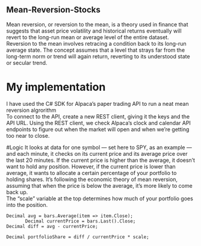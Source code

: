 ## Mean-Reversion-Stocks
Mean reversion, or reversion to the mean, is a theory used in finance that suggests that asset price volatility and historical returns eventually will revert to the long-run mean or average level of the entire dataset.<br/>
Reversion to the mean involves retracing a condition back to its long-run average state. The concept assumes that a level that strays far from the long-term norm or trend will again return, reverting to its understood state or secular trend.<br/>


# My implementation
I have used the C# SDK for Alpaca’s paper trading API to run a neat mean reversion algrorithm <br/>
To connect to the API, create a new REST client, giving it the keys and the API URL. Using the REST client, we check Alpaca’s clock and calendar API endpoints to figure out when the market will open and when we’re getting too near to close.

#Logic
It looks at data for one symbol — set here to SPY, as an example — and each minute, it checks on its current price and its average price over the last 20 minutes. If the current price is higher than the average, it doesn’t want to hold any position. However, if the current price is lower than average, it wants to allocate a certain percentage of your portfolio to holding shares. It’s following the economic theory of mean reversion, assuming that when the price is below the average, it’s more likely to come back up.<br/>
The “scale” variable at the top determines how much of your portfolio goes into the position.</br>
```
Decimal avg = bars.Average(item => item.Close);         
       Decimal currentPrice = bars.Last().Close;
Decimal diff = avg - currentPrice;

Decimal portfolioShare = diff / currentPrice * scale;
```
